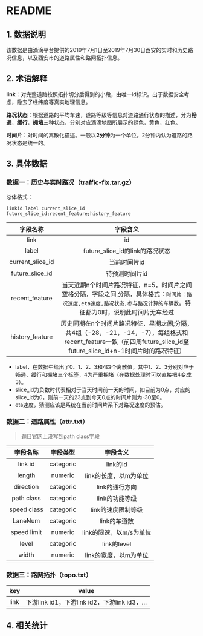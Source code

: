 # README

## 1. 数据说明

​		该数据是由滴滴平台提供的2019年7月1日至2019年7月30日西安的实时和历史路况信息，以及西安市的道路属性和路网拓扑信息。

## 2. 术语解释

**link**：对完整道路按照拓扑切分后得到的小段，由唯一id标识。出于数据安全考虑，隐去了经纬度等真实地理信息。

**路况状态**：根据道路的平均车速，道路等级等信息对道路通行状态的描述，分为**畅通**，**缓行**，**拥堵**三种状态，分别对应滴滴地图所展示的绿色，黄色，红色。

**时间片**：对时间的离散化描述。一般以**2分钟**为一个单位。2分钟内认为道路的路况状态是统一的。

## 3. 具体数据

### 数据一：历史与实时路况（traffic-fix.tar.gz）

总体格式：

`linkid label current_slice_id future_slice_id;recent_feature;history_feature`

|     字段名称     |                           字段含义                           |
| :--------------: | :----------------------------------------------------------: |
|       link       |                              id                              |
|      label       |               future_slice_id的link的路况状态                |
| current_slice_id |                         当前时间片id                         |
| future_slice_id  |                        待预测时间片id                        |
|  recent_feature  | 当天近期n个时间片路况特征，n=5，时间片之间空格分隔，字段之间,分隔，具体格式：`时间片：路况速度,eta速度,路况状态,参与路况计算的车辆数`。特征都为0时，说明此时间片无车经过 |
| history_feature  | 历史同期在n个时间片路况特征，星期之间;分隔，共4组（-28，-21，-14，-7），每组格式和recent_feature一致（前四周future_slice_id至future_slice_id+n-1时间片时的路况特征） |

* label，在数据中给出了0、1、2、3和4四个离散值，其中1、2、3分别对应于畅通、缓行和拥堵三个标签，4为严重拥堵（在数据处理时可以直接把4变成3）。
* slice_id为负数时代表相对于当天时间前一天的时间，如目前为0点，对应的slice_id为0，则前一天的23点到今天0点的时间片则为-30至0。
* eta速度，猜测应该是系统在当前时间片系下对路况速度的预估。

### 数据二：道路属性（attr.txt）

>  题目官网上没写到path class字段

|  字段名称   | 字段类型  |        字段含义         |
| :---------: | :-------: | :---------------------: |
|   link id   | categoric |        link的id         |
|   length    |  numeric  |  link的长度，以m为单位  |
|  direction  | categoric |     link的通行方向      |
| path class  | categoric |     link的功能等级      |
| speed class | categoric |   link的速度限制等级    |
|   LaneNum   | categoric |      link的车道数       |
| speed limit |  numeric  | link的限速，以m/s为单位 |
|    level    | categoric |       link的level       |
|    width    |  numeric  |  link的宽度，以m为单位  |

### 数据三：路网拓扑（topo.txt）

| key  | value                                         |
| ---- | --------------------------------------------- |
| link | 下游link id1，下游link id2，下游link id3，... |

## 4. 相关统计